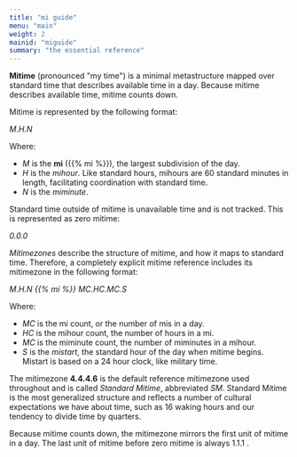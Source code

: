 ```yaml
---
title: "mi guide"
menu: "main"
weight: 2 
mainid: "miguide"
summary: "the essential reference"
---
```


**Mitime** (pronounced "my time") is a minimal metastructure mapped over standard time that describes available time in a day. Because mitime describes available time, mitime counts down.

Mitime is represented by the following format:  

*M.H.N* 

Where:
- *M* is the **mi** ({{% mi %}}), the largest subdivision of the day.
- *H* is the *mihour*. Like standard hours, mihours are 60 standard minutes in length, facilitating coordination with standard time.
- *N* is the *miminute*.

Standard time outside of mitime is unavailable time and is not tracked. This is represented as zero mitime:

*0.0.0*

*Mitimezones* describe the structure of mitime, and how it maps to standard time. Therefore, a completely explicit mitime reference includes its mitimezone in the following format:

*M.H.N {{% mi %}} MC.HC.MC.S* 

Where:
- *MC* is the mi count, or the number of mis in a day.
- *HC* is the mihour count, the number of hours in a mi.
- *MC* is the miminute count, the number of miminutes in a mihour.
- *S* is the *mistart*, the standard hour of the day when mitime begins. Mistart is based on a 24 hour clock, like military time.  

The mitimezone **4.4.4.6** is the default reference mitimezone used throughout and is called *Standard Mitime*, abbreviated *SM*. Standard Mitime is the most generalized structure and reflects a number of cultural expectations we have about time, such as 16 waking hours and our tendency to divide time by quarters. 

Because mitime counts down, the mitimezone mirrors the first unit of mitime in a day. The last unit of mitime before zero mitime is always 1.1.1 . 
